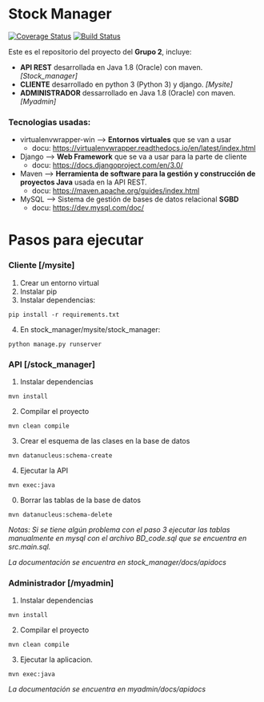 # Stock Manager
[![Coverage Status](https://coveralls.io/repos/github/ProcesoSoftware/stock_manager/badge.svg?branch=master)](https://coveralls.io/github/ProcesoSoftware/stock_manager?branch=master)
[![Build Status](https://travis-ci.com/ProcesoSoftware/stock_manager.svg?branch=master)](https://travis-ci.com/ProcesoSoftware/stock_manager)

Este es el repositorio del proyecto del **Grupo 2**, incluye:
- **API REST** desarrollada en Java 1.8 (Oracle) con maven. *[Stock_manager]*
- **CLIENTE** desarrollado en python 3 (Python 3) y django. *[Mysite]*
- **ADMINISTRADOR** dessarrollado en Java 1.8 (Oracle) con maven. *[Myadmin]*

### Tecnologias usadas:
- virtualenvwrapper-win --> **Entornos virtuales** que se van a usar
   - docu: https://virtualenvwrapper.readthedocs.io/en/latest/index.html 
- Django --> **Web Framework** que se va a usar para la parte de cliente
   - docu: https://docs.djangoproject.com/en/3.0/
- Maven --> **Herramienta de software para la gestión y construcción de proyectos Java** usada en la API REST.
   - docu: https://maven.apache.org/guides/index.html
- MySQL --> Sistema de gestión de bases de datos relacional **SGBD**
   - docu: https://dev.mysql.com/doc/

# Pasos para ejecutar
### Cliente [/mysite]
1. Crear un entorno virtual
2. Instalar pip
3. Instalar dependencias:
~~~ 
pip install -r requirements.txt 
~~~
4. En stock_manager/mysite/stock_manager:
~~~ 
python manage.py runserver
~~~ 

### API [/stock_manager]
1. Instalar dependencias
~~~ 
mvn install
~~~ 
2. Compilar el proyecto
~~~ 
mvn clean compile
~~~ 
3. Crear el esquema de las clases en la base de datos
~~~ 
mvn datanucleus:schema-create
~~~ 
4. Ejecutar la API
~~~ 
mvn exec:java
~~~ 
0. Borrar las tablas de la base de datos
~~~ 
mvn datanucleus:schema-delete
~~~ 
*Notas: Si se tiene algún problema con el paso 3 ejecutar las tablas manualmente en mysql con el archivo BD_code.sql que se encuentra en src.main.sql.*

*La documentación se encuentra en stock_manager/docs/apidocs*

### Administrador [/myadmin]
1. Instalar dependencias
~~~ 
mvn install
~~~ 
2. Compilar el proyecto
~~~ 
mvn clean compile
~~~ 
3. Ejecutar la aplicacion.
~~~ 
mvn exec:java
~~~

*La documentación se encuentra en myadmin/docs/apidocs*
